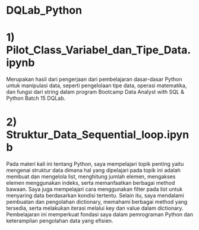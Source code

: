 # DQLab_Python

# 1) Pilot_Class_Variabel_dan_Tipe_Data.ipynb
Merupakan hasil dari pengerjaan dari pembelajaran dasar-dasar Python untuk manipulasi data, seperti pengelolaan tipe data, operasi matematika, dan fungsi dari string dalam program Bootcamp Data Analyst with SQL &amp; Python Batch 15 DQLab.

# 2) Struktur_Data_Sequential_loop.ipynb
Pada materi kali ini tentang Python, saya mempelajari topik penting yaitu mengenai struktur data dimana hal yang dipelajari pada topik ini adalah membuat dan mengelola list, menghitung jumlah elemen, mengakses elemen menggunakan indeks, serta memanfaatkan berbagai method bawaan. Saya juga mempelajari cara menggunakan filter pada list untuk menyaring data berdasarkan kondisi tertentu. Selain itu, saya mendalami pembuatan dan pengolahan dictionary, memahami berbagai method yang tersedia, serta melakukan iterasi melalui key dan value dalam dictionary. Pembelajaran ini memperkuat fondasi saya dalam pemrograman Python dan keterampilan pengolahan data yang efisien.



